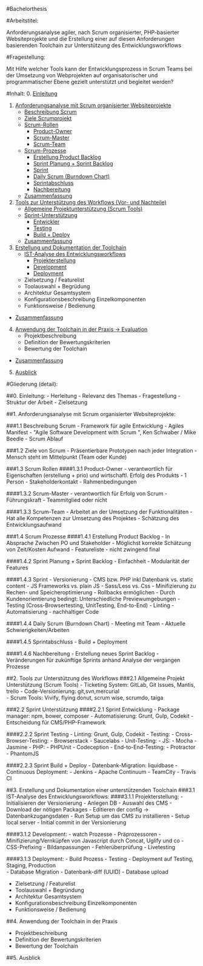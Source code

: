 #Bachelorthesis

#Arbeitstitel:

Anforderungsanalyse agiler, nach Scrum organisierter, PHP-basierter Websiteprojekte und die Erstellung einer auf diesen Anforderungen basierenden Toolchain zur Unterstützung des Entwicklungsworkflows

#Fragestellung:

Mit Hilfe welcher Tools kann der Entwicklungsprozess in Scrum Teams bei der Umsetzung von Webprojekten auf organisatorischer und programmatischer Ebene gezielt unterstützt und begleitet werden?

#Inhalt:
0. [Einleitung](#0)
1. [Anforderungsanalyse mit Scrum organisierter Websiteprojekte](#1)
    - [Beschreibung Scrum](#1.1)
    - [Ziele Scrumprojekt](#1.2)
    - [Scrum-Rollen](#1.3)
      - [Product-Owner](#1.3.1)
      - [Scrum-Master](#1.3.2)
      - [Scrum-Team](#1.3.3)
    - [Scrum-Prozesse](#1.4)
      - [Erstellung Product Backlog](#1.4.1)
      - [Sprint Planung + Sprint Backlog](#1.4.2)
      - [Sprint](#1.4.3)
      - [Daily Scrum (Burndown Chart)](#1.4.4)
      - [Sprintabschluss](#1.4.5)
      - [Nachbereitung](#1.4.6)
    - [Zusammenfassung](#1.5)    
2. [Tools zur Unterstützung des Workflows (Vor- und Nachteile)](#2)
    - [Allgemeine Projektunterstützung (Scrum Tools)](#2.1)
    - [Sprint-Unterstützung](#2.2)
      - [Entwickler](#2.2.1)
      - [Testing](#2.2.2)
      - [Build + Deploy](#2.2.3)
    - [Zusammenfassung](#2.3) 
3. [Erstellung und Dokumentation der Toolchain](#3)
    - [IST-Analyse des Entwicklungsworkflows](#3.1)
        - [Projekterstellung](#3.1.1)
        - [Development](#3.1.2)
        - [Deployment](#3.1.3)
    - Zielsetzung / Featurelist
    - Toolauswahl + Begrüdung
    - Architektur Gesamtsystem
    - Konfigurationsbeschreibung Einzelkomponenten
    - Funktionsweise / Bedienung
  - [Zusammenfassung](#4.6) 
4. [Anwendung der Toolchain in der Praxis -> Evaluation](#4)
    - Projektbeschreibung
    - Definition der Bewertungskriterien
    - Bewertung der Toolchain
  - [Zusammenfassung](#4.4) 
5. [Ausblick](#5)


#Gliederung (detail):

##<a name="0"></a>0. Einleitung:
    - Herleitung
    - Relevanz des Themas
    - Fragestellung
    - Struktur der Arbeit
    - Zielsetzung

##<a name="1"></a>1. Anforderungsanalyse mit Scrum organisierter Websiteprojekte:

###<a name="1.1"></a>1.1 Beschreibung Scrum
    - Framework für agile Entwicklung
    - Agiles Manifest
    - "Agile Software Development with Scrum ", Ken Schwaber / Mike Beedle
    - Scrum Ablauf

###<a name="1.2"></a>1.2 Ziele von Scrum
    - Präsentierbare Prototypen nach jeder Integration
    - Mensch steht im Mittelpunkt (Team oder Kunde)

###<a name="1.3"></a>1.3 Scrum Rollen
####<a name="1.3.1"></a>1.3.1 Product-Owner
    - verantwortlich für Eigenschaften (erstellung + prio) und wirtschaftl. Erfolg des Produkts
    - 1 Person
    - Stakeholderkontakt
    - Rahmenbedingungen

####<a name="1.3.2"></a>1.3.2 Scrum-Master
    - verantwortlich für Erfolg von Scrum
    - Führungskraft
    - Teammitglied oder nicht

####<a name="1.3.3"></a>1.3.3 Scrum-Team
    - Arbeitet an der Umsetzung der Funktionalitäten
    - Hat alle Kompetenzen zur Umsetzung des Projektes
    - Schätzung des  Entwicklungsaufwand

###<a name="1.4"></a>1.4 Scrum Prozesse
####<a name="1.4.1"></a>1.4.1 Erstellung Product Backlog
    - In Absprache Zwischen PO und Stakeholder
    - Möglichst korrekte Schätzung von Zeit/Kosten Aufwand
    - Featureliste
    - nicht zwingend final

####<a name="1.4.2"></a>1.4.2 Sprint Planung + Sprint Backlog
    - Einfachheit
    - Modularität der Features

####<a name="1.4.3"></a>1.4.3 Sprint
    - Versionierung
    - CMS bzw. PHP inkl Datenbank vs. static content
    - JS Frameworks vs. plain JS
    - Sass/Less vs. Css
    - Minifizierung zu Rechen- und Speicheroptimierung
    - Rollbacks ermöglichen
    - Durch Kundenorientierung bedingt: Unterschiedliche Previewumgebungen
    - Testing (Cross-Browsertesting, UnitTesting, End-to-End)
    - Linting
    - Automatisierung
    - nachhaltiger Code

####<a name="1.4.4"></a>1.4.4 Daily Scrum (Burndown Chart)
    - Meeting mit Team
    - Aktuelle Schwierigkeiten/Arbeiten

####<a name="1.4.5"></a>1.4.5 Sprintabschluss
    - Build + Deployment

####<a name="1.4.6"></a>1.4.6 Nachbereitung
    - Erstellung neues Sprint Backlog
    - Veränderungen für zukünftige Sprints anhand Analyse der vergangen Prozesse

##<a name="2"></a>2. Tools zur Unterstützung des Workflows
###<a name="2.1"></a>2.1 Allgemeine Projekt Unterstützung (Scrum Tools)
    - Ticketing System: GitLab, Git Issues, Mantis, trello
    - Code-Versionierung: git,svn,mercurial     
    - Scrum Tools: Vivify, flying donut, scrum wise, scrumdo, taiga

###<a name="2.2"></a>2.2 Sprint Unterstützung
####<a name="2.2.1"></a>2.2.1 Sprint Entwicklung
    - Package manager: npm, bower, composer
    - Automatisierung: Grunt, Gulp, Codekit
    - Entscheidung für CMS/PHP-Framework

####<a name="2.2.2"></a>2.2.2 Sprint Testing
    - Linting: Grunt, Gulp, Codekit
    - Testing:
        - Cross-Browser-Testing:
            - Browserstack
            - Saucelabs
        - Unit-Testing:
            - JS:
                - Mocha
                - Jasmine
            - PHP:
                - PHPUnit
                - Codeception
        - End-to-End-Testing:
            - Protractor
            - PhantomJS
            
####<a name="2.2.3"></a>2.2.3 Sprint Build + Deploy
    - Datenbank-Migration: liquidbase
    - Continuous Deployment:
      - Jenkins
      - Apache Continuum
      - TeamCity
      - Travis CI

##<a name="3"></a>3. Erstellung und Dokumentation einer unterstützenden Toolchain
###<a name="3.1"></a>3.1 IST-Analyse des Entwicklungsworkflows:
####<a name="3.1.1"></a>3.1.1 Projekterstellung:
    - Initialisieren der Versionierung
    - Anlegen DB
    - Auswahl des CMS
    - Download der nötigen Packages
    - Editieren der config -> Datenbankzugangsdaten
    - Run Setup um das CMS zu installieren
    - Setup local server
    - Initial commit in der Versionierung

####<a name="3.1.2"></a>3.1.2 Development:
    - watch Prozesse
    - Präprozessoren
    - Minifizierung/Vernküpfen von Javascript durch Concat, Uglify und co
    - CSS-Prefixing
    - Bildanpassungen
    - Fehlerüberprüfung
    - Livetesting

####<a name="3.1.3"></a>3.1.3 Deployment:
    - Build Prozess
    - Testing
    - Deployment auf Testing, Staging, Production  
    - Database Migration
        - Datenbank-diff (UUID)
        - Database upload
- Zielsetzung / Featurelist
- Toolauswahl + Begründung
- Architektur Gesamtsystem
- Konfigurationsbeschreibung Einzelkomponenten
- Funktionsweise / Bedienung

##<a name="4"></a>4. Anwendung der Toolchain in der Praxis
- Projektbeschreibung
- Definition der Bewertungskriterien
- Bewertung der Toolchain

##<a name="5"></a>5. Ausblick
